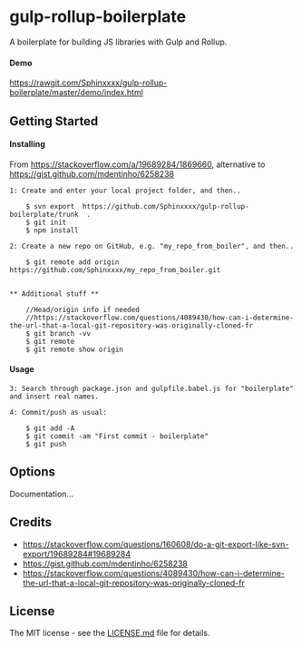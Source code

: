 # gulp-rollup-boilerplate

A boilerplate for building JS libraries with Gulp and Rollup.

#### Demo

https://rawgit.com/Sphinxxxx/gulp-rollup-boilerplate/master/demo/index.html  


## Getting Started

#### Installing

From https://stackoverflow.com/a/19689284/1869660, alternative to https://gist.github.com/mdentinho/6258238

```
1: Create and enter your local project folder, and then..
    
    $ svn export  https://github.com/Sphinxxxx/gulp-rollup-boilerplate/trunk  .
    $ git init
    $ npm install
    
2: Create a new repo on GitHub, e.g. "my_repo_from_boiler", and then..
    
    $ git remote add origin https://github.com/Sphinxxxx/my_repo_from_boiler.git


** Additional stuff **

    //Head/origin info if needed
    //https://stackoverflow.com/questions/4089430/how-can-i-determine-the-url-that-a-local-git-repository-was-originally-cloned-fr
    $ git branch -vv
    $ git remote
    $ git remote show origin
```

#### Usage

```
3: Search through package.json and gulpfile.babel.js for "boilerplate" and insert real names.

4: Commit/push as usual:

    $ git add -A
    $ git commit -am "First commit - boilerplate"
    $ git push
```


## Options

Documentation...


## Credits

* https://stackoverflow.com/questions/160608/do-a-git-export-like-svn-export/19689284#19689284
* https://gist.github.com/mdentinho/6258238
* https://stackoverflow.com/questions/4089430/how-can-i-determine-the-url-that-a-local-git-repository-was-originally-cloned-fr


## License

The MIT license - see the [LICENSE.md](LICENSE.md) file for details.
